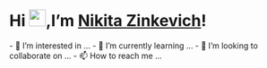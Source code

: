 <h1>Hi <img src = "https://github.com/TheDudeThatCode/TheDudeThatCode/blob/master/Assets/Hi.gif" width="30" height="30" />,I’m <a href="https://www.linkedin.com/in/никита-зинкевич-b2b72a170/">Nikita Zinkevich</a>!</h1>
- 👀 I’m interested in ...
- 🌱 I’m currently learning ...
- 💞️ I’m looking to collaborate on ...
- 📫 How to reach me ...

<!---
nikitazinkevich/nikitazinkevich is a ✨ special ✨ repository because its `README.md` (this file) appears on your GitHub profile.
You can click the Preview link to take a look at your changes.
--->
